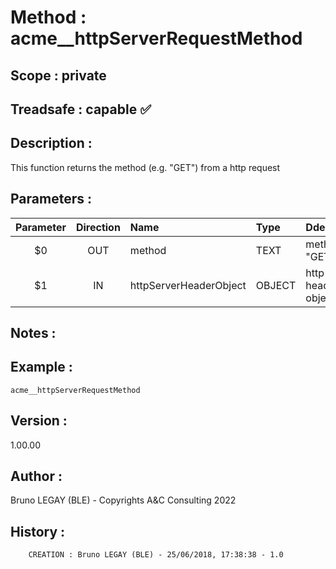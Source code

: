 ﻿# **Method :** acme__httpServerRequestMethod
## **Scope :** private
## **Treadsafe :** capable ✅ 
## **Description :** 
This function returns the method (e.g. "GET") from a http request
## **Parameters :** 
| Parameter | Direction | Name | Type | Ddescription | 
|:----:|:----:|:----|:----|:----| 
| $0 | OUT | method | TEXT | method (e.g. "GET") | 
| $1 | IN | httpServerHeaderObject | OBJECT | http server header object | 

## **Notes :** 

## **Example :** 
```
acme__httpServerRequestMethod
```
## **Version :** 
1.00.00
## **Author :** 
Bruno LEGAY (BLE) - Copyrights A&C Consulting 2022
## **History :** 
 
        CREATION : Bruno LEGAY (BLE) - 25/06/2018, 17:38:38 - 1.0
